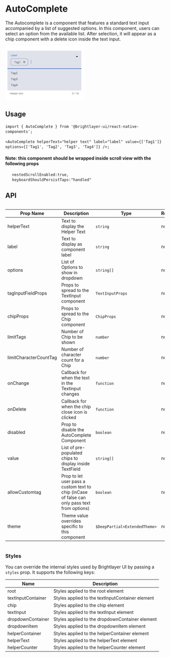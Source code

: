# AutoComplete

The Autocomplete is a component that features a standard text input accompanied by a list of suggested options. In this component, users can select an option from the available list. After selection, it will appear as a chip component with a delete icon inside the text input.

<img width="250" style="max-width:400px" alt="Autocomplete" src="./images/autocomplete.png">

## Usage

```tsx
import { AutoComplete } from '@brightlayer-ui/react-native-components';

<AutoComplete helperText="helper text" label="label" value={['Tag1']} options={['Tag1', 'Tag2', 'Tag3', 'Tag4']} />;
```

#### Note: this component should be wrapped inside scroll view with the following props

```
   nestedScrollEnabled:true,
   keyboardShouldPersistTaps:"handled"
```

## API

<div style="overflow: auto">

| Prop Name              | Description                                                                                   | Type                          | Required | Default |
| ---------------------- | --------------------------------------------------------------------------------------------- | ----------------------------- | -------- | ------- |
| helperText             | Text to display the Helper Text                                                               | `string`                      | no       |         |
| label                  | Text to display as component label                                                            | `string`                      | no       |         |
| options                | List of Options to show in dropdown                                                           | `string[]`                    | no       |         |
| tagInputFieldProps     | Props to spread to the TextInput component                                                    | `TextInputProps`              | no       |         |
| chipProps              | Props to spread to the Chip component                                                         | `ChipProps`                   | no       |         |
| limitTags              | Number of Chip to be shown                                                                    | `number`                      | no       | 6       |
| limitCharacterCountTag | Number of character count for a Chip                                                          | `number`                      | no       | 16      |
| onChange               | Callback for when the text in the Textinput changes                                           | `function`                    | no       |         |
| onDelete               | Callback for when the chip close icon is clicked                                              | `function`                    | no       |         |
| disabled               | Prop to disable the AutoComplete Component                                                    | `boolean`                     | no       | false   |
| value                  | List of pre-populated chips to display inside TextField                                       | `string[]`                    | no       |         |
| allowCustomtag         | Prop to let user pass a custom text to chip (inCase of false can only pass text from options) | `boolean`                     | no       | false   |
| theme                  | Theme value overrides specific to this component                                              | `$DeepPartial<ExtendedTheme>` | no       |         |

</div>

### Styles

You can override the internal styles used by Brightlayer UI by passing a `styles` prop. It supports the following keys:

| Name               | Description                                      |
| ------------------ | ------------------------------------------------ |
| root               | Styles applied to the root element               |
| textInputContainer | Styles applied to the textInputContainer element |
| chip               | Styles applied to the chip element               |
| textInput          | Styles applied to the textInput element          |
| dropdownContainer  | Styles applied to the dropdownContainer element  |
| dropdownItem       | Styles applied to the dropdownItem element       |
| helperContainer    | Styles applied to the helperContainer element    |
| helperText         | Styles applied to the helperText element         |
| helperCounter      | Styles applied to the helperCounter element      |
